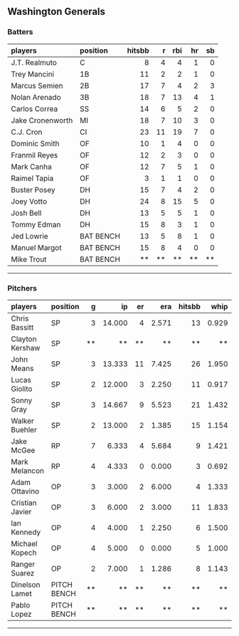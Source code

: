 ## Washington Generals

### Batters

 
|players          |position  | hitsbb|  r| rbi| hr| sb| 
|:----------------|:---------|------:|--:|---:|--:|--:| 
|J.T. Realmuto    |C         |      8|  4|   4|  1|  0| 
|Trey Mancini     |1B        |     11|  2|   2|  1|  0| 
|Marcus Semien    |2B        |     17|  7|   4|  2|  3| 
|Nolan Arenado    |3B        |     18|  7|  13|  4|  1| 
|Carlos Correa    |SS        |     14|  6|   5|  2|  0| 
|Jake Cronenworth |MI        |     18|  7|  10|  3|  0| 
|C.J. Cron        |CI        |     23| 11|  19|  7|  0| 
|Dominic Smith    |OF        |     10|  1|   4|  0|  0| 
|Franmil Reyes    |OF        |     12|  2|   3|  0|  0| 
|Mark Canha       |OF        |     12|  7|   5|  1|  0| 
|Raimel Tapia     |OF        |      3|  1|   1|  0|  0| 
|Buster Posey     |DH        |     15|  7|   4|  2|  0| 
|Joey Votto       |DH        |     24|  8|  15|  5|  0| 
|Josh Bell        |DH        |     13|  5|   5|  1|  0| 
|Tommy Edman      |DH        |     15|  8|   3|  1|  0| 
|Jed Lowrie       |BAT BENCH |     13|  5|   8|  1|  0| 
|Manuel Margot    |BAT BENCH |     15|  8|   4|  0|  0| 
|Mike Trout       |BAT BENCH |     **| **|  **| **| **| 

* * *

### Pitchers

 
|players         |position    |  g|     ip| er|   era| hitsbb|  whip| so|  w| sv| 
|:---------------|:-----------|--:|------:|--:|-----:|------:|-----:|--:|--:|--:| 
|Chris Bassitt   |SP          |  3| 14.000|  4| 2.571|     13| 0.929| 15|  1|  0| 
|Clayton Kershaw |SP          | **|     **| **|    **|     **|    **| **| **| **| 
|John Means      |SP          |  3| 13.333| 11| 7.425|     26| 1.950| 15|  0|  0| 
|Lucas Giolito   |SP          |  2| 12.000|  3| 2.250|     11| 0.917| 16|  1|  0| 
|Sonny Gray      |SP          |  3| 14.667|  9| 5.523|     21| 1.432| 17|  1|  0| 
|Walker Buehler  |SP          |  2| 13.000|  2| 1.385|     15| 1.154| 18|  1|  0| 
|Jake McGee      |RP          |  7|  6.333|  4| 5.684|      9| 1.421|  6|  0|  3| 
|Mark Melancon   |RP          |  4|  4.333|  0| 0.000|      3| 0.692|  7|  0|  2| 
|Adam Ottavino   |OP          |  3|  3.000|  2| 6.000|      4| 1.333|  1|  0|  1| 
|Cristian Javier |OP          |  3|  6.000|  2| 3.000|     11| 1.833|  8|  0|  0| 
|Ian Kennedy     |OP          |  4|  4.000|  1| 2.250|      6| 1.500|  4|  0|  3| 
|Michael Kopech  |OP          |  4|  5.000|  0| 0.000|      5| 1.000|  6|  0|  0| 
|Ranger Suarez   |OP          |  2|  7.000|  1| 1.286|      8| 1.143|  8|  0|  0| 
|Dinelson Lamet  |PITCH BENCH | **|     **| **|    **|     **|    **| **| **| **| 
|Pablo Lopez     |PITCH BENCH | **|     **| **|    **|     **|    **| **| **| **| 


* * *


